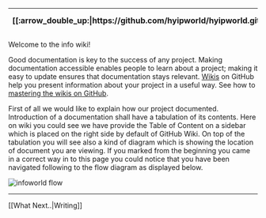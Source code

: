 <table>
  <thead>
    <tr>
      <th>[[:arrow_double_up:|https://github.com/hyipworld/hyipworld.github.io/wiki/Home]:arrow_up_small:]</th>
      <th>[[:arrow_backward: Prev|https://github.com/hyipworld/hyipworld.github.io/wiki/Reserved5]]</th>
      <th>:rewind: Home</th>
      <th>[[:repeat: Refresh|https://github.com/hyip/info/wiki/Home]]</th>
      <th>[[Next :arrow_forward:|https://github.com/hyip/info/wiki/Writing]]</th>
      <th>[[Last :fast_forward:|https://github.com/hyip/info/wiki/Reserved5]]</th>
      <th>[[:arrow_double_down:|https://github.com/hyip/rating]]</th>
    </tr>
  </thead>
</table>


Welcome to the info wiki!

Good documentation is key to the success of any project. Making documentation accessible enables people to learn about a project; making it easy to update ensures that documentation stays relevant. [Wikis](http://en.wikipedia.org/wiki/Wiki) on GitHub help you present information about your project in a useful way. See how to [mastering the wikis on GitHub](https://guides.github.com/features/wikis/).

First of all we would like to explain how our project documented. Introduction of a documentation shall have a tabulation of its contents. Here on wiki you could see we have provide the Table of Content on a sidebar which is placed on the right side by default of GitHub Wiki. On top of the tabulation you will see also a kind of diagram which is showing the location of document you are viewing. If you marked from the beginning you came in a correct way in to this page you could notice that you have been navigated following to the flow diagram as displayed below.

![infoworld flow](https://hyipworld.github.io/images/github/doc/infoworld.png)


***

[[What Next..|Writing]]